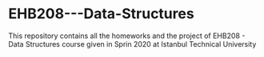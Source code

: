 # EHB208---Data-Structures

This repository contains all the homeworks and the project of EHB208 - Data Structures course given in Sprin 2020 at Istanbul Technical University
